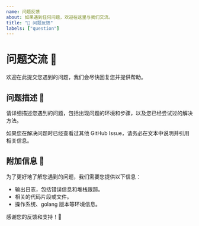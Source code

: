 ```yaml
---
name: 问题反馈
about: 如果遇到任何问题，欢迎在这里与我们交流。
title: "🚰 问题反馈"
labels: ["question"]
---
```


# 问题交流 💬

欢迎在此提交您遇到的问题，我们会尽快回复您并提供帮助。

## 问题描述 🤔

请详细描述您遇到的问题，包括出现问题的环境和步骤，以及您已经尝试过的解决方法。

如果您在解决问题时已经查看过其他 GitHub Issue，请务必在文本中说明并引用相关信息。

## 附加信息 📝

为了更好地了解您遇到的问题，我们需要您提供以下信息：

- 输出日志，包括错误信息和堆栈跟踪。
- 相关的代码片段或文件。
- 操作系统、golang 版本等环境信息。

感谢您的反馈和支持！🙏
